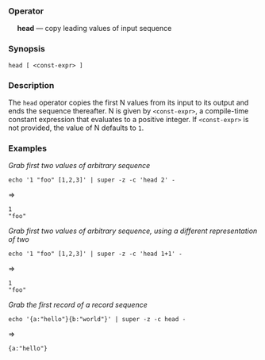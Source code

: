 ### Operator

&emsp; **head** &mdash; copy leading values of input sequence

### Synopsis

```
head [ <const-expr> ]
```
### Description

The `head` operator copies the first N values from its input to its output and ends
the sequence thereafter. N is given by `<const-expr>`, a compile-time
constant expression that evaluates to a positive integer. If `<const-expr>`
is not provided, the value of N defaults to `1`.

### Examples

_Grab first two values of arbitrary sequence_
```mdtest-command
echo '1 "foo" [1,2,3]' | super -z -c 'head 2' -
```
=>
```mdtest-output
1
"foo"
```

_Grab first two values of arbitrary sequence, using a different representation of two_
```mdtest-command
echo '1 "foo" [1,2,3]' | super -z -c 'head 1+1' -
```
=>
```mdtest-output
1
"foo"
```

_Grab the first record of a record sequence_
```mdtest-command
echo '{a:"hello"}{b:"world"}' | super -z -c head -
```
=>
```mdtest-output
{a:"hello"}
```
